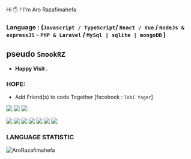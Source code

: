 Hi &#128400; ! I'm Aro Razafimahefa 
### Language  : (`Javascript / TypeScript`/ `React / Vue` / `NodeJs & expressJS` - `PHP & Laravel` / `MySql | sqlite | mongoDB` )
## pseudo `SmookRZ`
* <strong> Happy Visit . </strong>
### HOPE:
* Add Friend(s) to code Together [facebook : `Tobï Yager`]
<p>
    <a><img src="https://img.shields.io/badge/Node.js-339933?style=for-the-badge&logo=nodedotjs&logoColor=white" /></a>
    <a><img src="https://img.shields.io/badge/Express.js-323330?style=for-the-badge&logo=express&logoColor=white"/><a>
    <a><img src="https://img.shields.io/badge/Laravel-red?style=for-the-badge&logo=laravel&logoColor=white" /><a>
</p>

<p>
    <a><img src="https://img.shields.io/badge/JavaScript-323330?style=for-the-badge&logo=javascript&logoColor=F7DF1E" /></a>
    <a><img src="https://img.shields.io/badge/PHP-777BB4?style=for-the-badge&logo=PHP&logoColor=white" /><a>
    <a><img src="https://img.shields.io/badge/Java-FFDD00?style=for-the-badge&logo=java-8&logoColor=white" /><a>
    <a><img src="https://img.shields.io/badge/Python-14354C?style=for-the-badge&logo=python&logoColor=yellow" /></a>
    <a><img src="https://img.shields.io/badge/C++-0175C2?style=for-the-badge&logo=c&logoColor=white" /><a>
    <a><img src="https://img.shields.io/badge/HTML-323330?style=for-the-badge&logo=html5&logoColor=orange" /><a>
    <a><img src="https://img.shields.io/badge/CSS-14354C?style=for-the-badge&logo=css3&logoColor=blue" /><a>
</p>

### LANGUAGE STATISTIC
   <p><img align="left" src="https://github-readme-stats.vercel.app/api/top-langs?username=AroRazafimahefa&show_icons=true&locale=en&layout=compact" alt="AroRazafimahefa" /></p>     
